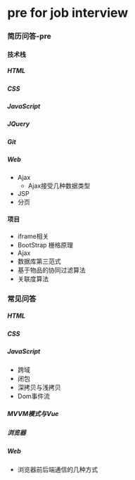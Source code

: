 # pre for job interview

### 简历问答-pre
#### 技术栈
##### HTML
##### CSS
##### JavaScript

##### JQuery



##### Git

##### Web
* Ajax
	* Ajax接受几种数据类型
* JSP
* 分页

#### 项目
* iframe相关
* BootStrap 栅格原理
* Ajax
* 数据库第三范式
* 基于物品的协同过滤算法
* 关联度算法

### 常见问答
##### HTML
##### CSS
##### JavaScript
* 跨域
* 闭包
* 深拷贝与浅拷贝
* Dom事件流
##### MVVM模式与Vue
##### 浏览器
##### Web
* 浏览器前后端通信的几种方式
